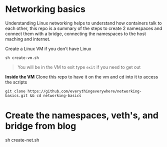 # Networking basics 
Understanding Linux networking helps to understand how containers talk to each other, this repo is a summary of the steps to create 2 namespaces and connect them with a bridge, connecting the namespaces to the host maching and internet.

Create a Linux VM if you don't have Linux
```
sh create-vm.sh
```

> You will be in the VM to exit type `exit` if you need to get out

**Inside the VM**
Clone this repo to have it on the vm and cd into it to access the scripts
```
git clone https://github.com/everythingeverywhere/networking-basics.git && cd networking-basics
```
# Create the namespaces, veth's, and bridge from blog
sh create-net.sh

